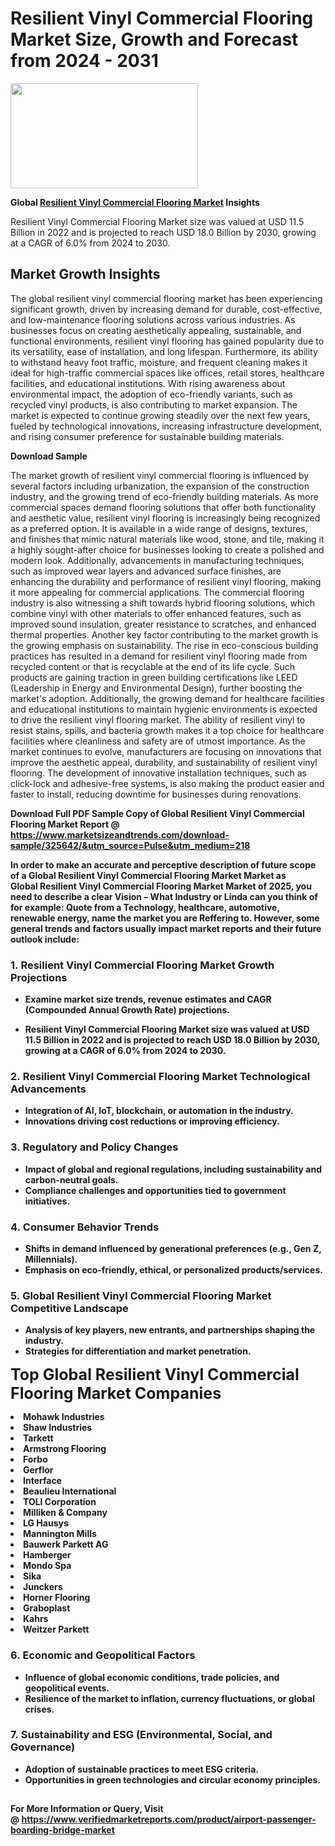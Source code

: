 <H1>Resilient Vinyl Commercial Flooring Market Size, Growth and Forecast from 2024 - 2031</H1><img class="aligncenter size-medium wp-image-584254" src="https://thirdeyenews.in/wp-content/uploads/2024/09/Global-Market-Research-300x168.jpeg" alt="" width="300" height="168" /><p><strong>Global&nbsp;<a href="https://www.marketsizeandtrends.com/download-sample/325642/&amp;utm_source=Pulse&amp;utm_medium=218">Resilient Vinyl Commercial Flooring Market</a> Insights</strong></p><p>Resilient Vinyl Commercial Flooring Market size was valued at USD 11.5 Billion in 2022 and is projected to reach USD 18.0 Billion by 2030, growing at a CAGR of 6.0% from 2024 to 2030.</p><p><h2>Market Growth Insights</h2> <p>The global resilient vinyl commercial flooring market has been experiencing significant growth, driven by increasing demand for durable, cost-effective, and low-maintenance flooring solutions across various industries. As businesses focus on creating aesthetically appealing, sustainable, and functional environments, resilient vinyl flooring has gained popularity due to its versatility, ease of installation, and long lifespan. Furthermore, its ability to withstand heavy foot traffic, moisture, and frequent cleaning makes it ideal for high-traffic commercial spaces like offices, retail stores, healthcare facilities, and educational institutions. With rising awareness about environmental impact, the adoption of eco-friendly variants, such as recycled vinyl products, is also contributing to market expansion. The market is expected to continue growing steadily over the next few years, fueled by technological innovations, increasing infrastructure development, and rising consumer preference for sustainable building materials.</p> <p><strong>Download Sample</strong></p> <p>The market growth of resilient vinyl commercial flooring is influenced by several factors including urbanization, the expansion of the construction industry, and the growing trend of eco-friendly building materials. As more commercial spaces demand flooring solutions that offer both functionality and aesthetic value, resilient vinyl flooring is increasingly being recognized as a preferred option. It is available in a wide range of designs, textures, and finishes that mimic natural materials like wood, stone, and tile, making it a highly sought-after choice for businesses looking to create a polished and modern look. Additionally, advancements in manufacturing techniques, such as improved wear layers and advanced surface finishes, are enhancing the durability and performance of resilient vinyl flooring, making it more appealing for commercial applications. The commercial flooring industry is also witnessing a shift towards hybrid flooring solutions, which combine vinyl with other materials to offer enhanced features, such as improved sound insulation, greater resistance to scratches, and enhanced thermal properties. Another key factor contributing to the market growth is the growing emphasis on sustainability. The rise in eco-conscious building practices has resulted in a demand for resilient vinyl flooring made from recycled content or that is recyclable at the end of its life cycle. Such products are gaining traction in green building certifications like LEED (Leadership in Energy and Environmental Design), further boosting the market's adoption. Additionally, the growing demand for healthcare facilities and educational institutions to maintain hygienic environments is expected to drive the resilient vinyl flooring market. The ability of resilient vinyl to resist stains, spills, and bacteria growth makes it a top choice for healthcare facilities where cleanliness and safety are of utmost importance. As the market continues to evolve, manufacturers are focusing on innovations that improve the aesthetic appeal, durability, and sustainability of resilient vinyl flooring. The development of innovative installation techniques, such as click-lock and adhesive-free systems, is also making the product easier and faster to install, reducing downtime for businesses during renovations. <p><strong></p><p><span class=""><strong>Download Full PDF Sample Copy of Global Resilient Vinyl Commercial Flooring Market Report</strong> @ <a href="https://www.marketsizeandtrends.com/download-sample/325642/&amp;utm_source=Pulse&amp;utm_medium=218" target="_blank">https://www.marketsizeandtrends.com/download-sample/325642/&amp;utm_source=Pulse&amp;utm_medium=218</a></span></p><p>In order to make an accurate and perceptive description of future scope of a Global&nbsp;Resilient Vinyl Commercial Flooring Market Market as Global&nbsp;Resilient Vinyl Commercial Flooring Market Market of 2025, you need to describe a clear Vision &ndash; What Industry or Linda can you think of for example: Quote from a Technology, healthcare, automotive, renewable energy, name the market you are Reffering to. However, some general trends and factors usually impact market reports and their future outlook include:</p><h3>1.&nbsp;<strong>Resilient Vinyl Commercial Flooring Market Growth Projections</strong></h3><ul><li>Examine market size trends, revenue estimates and CAGR (Compounded Annual Growth Rate) projections.</li><li><p>Resilient Vinyl Commercial Flooring Market size was valued at USD 11.5 Billion in 2022 and is projected to reach USD 18.0 Billion by 2030, growing at a CAGR of 6.0% from 2024 to 2030.</p></li></ul><h3>2.&nbsp;<strong>Resilient Vinyl Commercial Flooring Market Technological Advancements</strong></h3><ul><li>Integration of AI, IoT, blockchain, or automation in the industry.</li><li>Innovations driving cost reductions or improving efficiency.</li></ul><h3>3.&nbsp;<strong>Regulatory and Policy Changes</strong></h3><ul><li>Impact of global and regional regulations, including sustainability and carbon-neutral goals.</li><li>Compliance challenges and opportunities tied to government initiatives.</li></ul><h3>4.&nbsp;<strong>Consumer Behavior Trends</strong></h3><ul><li>Shifts in demand influenced by generational preferences (e.g., Gen Z, Millennials).</li><li>Emphasis on eco-friendly, ethical, or personalized products/services.</li></ul><h3>5.&nbsp;<strong>Global Resilient Vinyl Commercial Flooring Market Competitive Landscape</strong></h3><ul><li>Analysis of key players, new entrants, and partnerships shaping the industry.</li><li>Strategies for differentiation and market penetration.</li></ul><p data-pm-slice="1 1 []"><span style="color: inherit; font-family: inherit; font-size: 25px;">Top Global Resilient Vinyl Commercial Flooring Market Companies</span></p><div class="" data-test-id=""><p><li>Mohawk Industries</li><li> Shaw Industries</li><li> Tarkett</li><li> Armstrong Flooring</li><li> Forbo</li><li> Gerflor</li><li> Interface</li><li> Beaulieu International</li><li> TOLI Corporation</li><li> Milliken & Company</li><li> LG Hausys</li><li> Mannington Mills</li><li> Bauwerk Parkett AG</li><li> Hamberger</li><li> Mondo Spa</li><li> Sika</li><li> Junckers</li><li> Horner Flooring</li><li> Graboplast</li><li> Kahrs</li><li> Weitzer Parkett</li></p></div><h3>6.&nbsp;<strong>Economic and Geopolitical Factors</strong></h3><ul><li>Influence of global economic conditions, trade policies, and geopolitical events.</li><li>Resilience of the market to inflation, currency fluctuations, or global crises.</li></ul><h3>7.&nbsp;<strong>Sustainability and ESG (Environmental, Social, and Governance)</strong></h3><ul><li>Adoption of sustainable practices to meet ESG criteria.</li><li>Opportunities in green technologies and circular economy principles.</li></ul><h2><strong style="font-size: 14px;">For More Information or Query, Visit @&nbsp;</strong><a style="background-color: #ffffff; font-size: 14px;" href="https://www.marketsizeandtrends.com/report/resilient-vinyl-commercial-flooring-market/" target="_blank">https://www.verifiedmarketreports.com/product/airport-passenger-boarding-bridge-market</a></h2>

